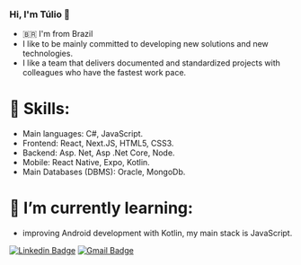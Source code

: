 ### Hi, I'm Túlio 👋 
- 🇧🇷 I'm from Brazil
-  I like to be mainly committed to developing new solutions and new technologies.
-  I like a team that delivers documented and standardized projects with colleagues who have the fastest work pace. 
 
# 💪 Skills:
- Main languages: C#, JavaScript.
- Frontend: React, Next.JS, HTML5, CSS3.
- Backend: Asp. Net, Asp .Net Core, Node.
- Mobile: React Native, Expo, Kotlin.
- Main Databases (DBMS): Oracle, MongoDb.

# 🌱 I’m currently learning:
-  improving Android development with Kotlin, my main stack is JavaScript.


[![Linkedin Badge](https://img.shields.io/badge/-LinkedIn-blue?style=flat-square&logo=Linkedin&logoColor=white&link=https://br.linkedin.com/in/tuliohs/)](https://www.linkedin.com/in/tuliohs/) 
[![Gmail Badge](https://img.shields.io/badge/-Gmail-6633cc?style=flat-square&logo=Gmail&logoColor=white&link=mailto:tuliohhenriquepaz@gmail.com)](mailto:tuliohhenriquepaz@gmail.com)

